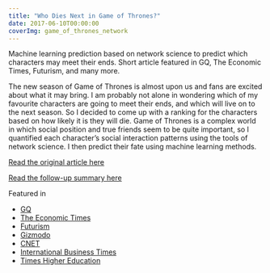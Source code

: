 ```yaml
---
title: "Who Dies Next in Game of Thrones?"
date: 2017-06-10T00:00:00
coverImg: game_of_thrones_network
---
```


Machine learning prediction based on network science to predict which characters may meet their ends. Short article featured in GQ, The Economic Times, Futurism, and many more.

<!--more-->


The new season of Game of Thrones is almost upon us and fans are excited about what it may bring. I am probably not alone in wondering which of my favourite characters are going to meet their ends, and which will live on to the next season. So I decided to come up with a ranking for the characters based on how likely it is they will die. Game of Thrones is a complex world in which social position and true friends seem to be quite important, so I quantified each character’s social interaction patterns using the tools of network science. I then predict their fate using machine learning methods.

[Read the original article here](https://networkdatascience.ceu.edu/node/342)

[Read the follow-up summary here](https://arxiv.org/pdf/2110.09856.pdf)

Featured in

- [GQ](https://www.gqindia.com/content/researcher-just-built-algorithm-predict-game-thrones-character-will-die-next)
- [The Economic Times](https://economictimes.indiatimes.com/magazines/panache/who-dies-next-in-game-of-thrones-this-computer-program-has-an-answer/articleshow/59722275.cms)
- [Futurism](https://futurism.com/a-researcher-just-made-an-algorithm-to-predict-which-game-of-thrones-characters-will-die)
- [Gizmodo](https://www.gizmodo.com.au/2017/07/machine-learning-predicts-characters-most-likely-to-die-in-game-of-thrones/)
- [CNET](https://www.cnet.com/culture/entertainment/game-of-thrones-season-seven-algorithm-predicts-character-death/)
- [International Business Times](https://www.ibtimes.com/game-thrones-daenerys-targaryen-mother-dragons-may-die-soon-2569762)
- [Times Higher Education](https://www.timeshighereducation.com/news/phd-student-predicts-who-will-die-next-game-thrones)
